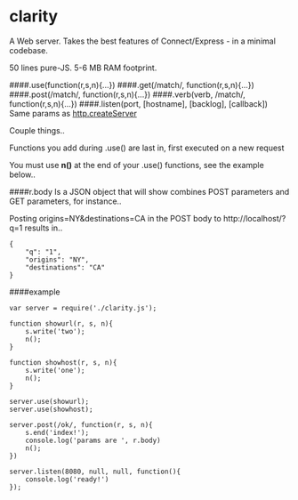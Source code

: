 clarity
=======

A Web server. Takes the best features of Connect/Express - in a minimal codebase.

50 lines pure-JS.  5-6 MB RAM footprint.

####.use(function(r,s,n){...})
####.get(/match/, function(r,s,n){...})
####.post(/match/, function(r,s,n){...})
####.verb(verb, /match/, function(r,s,n){...})
####.listen(port, [hostname], [backlog], [callback]) 
Same params as <a href='http://nodejs.org/api/http.html#http_server_listen_port_hostname_backlog_callback'>http.createServer</a>

Couple things..

Functions you add during .use() are last in, first executed on a new request

You must use <b>n()</b> at the end of your .use() functions, see the example below..

####r.body 
Is a JSON object that will show combines POST parameters and GET parameters, for instance..

Posting origins=NY&destinations=CA in the POST body to http://localhost/?q=1 results in..

````
{
	"q": "1",
	"origins": "NY",
	"destinations": "CA"
}
````

####example
````
var server = require('./clarity.js');

function showurl(r, s, n){
	s.write('two');
	n();
}

function showhost(r, s, n){
	s.write('one');
	n();
}

server.use(showurl);
server.use(showhost);

server.post(/ok/, function(r, s, n){
	s.end('index!');
	console.log('params are ', r.body)
	n();
})

server.listen(8080, null, null, function(){
	console.log('ready!')
});
````
